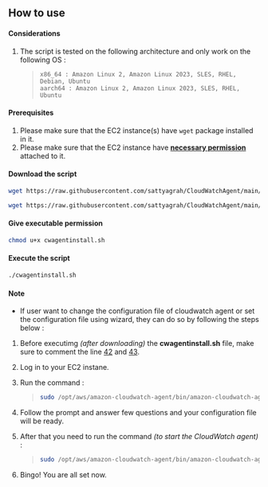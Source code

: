 ## How to use

#### Considerations

1. The script is tested on the following architecture and only work on the following OS : 

    > ```
    > x86_64 : Amazon Linux 2, Amazon Linux 2023, SLES, RHEL, Debian, Ubuntu
    > aarch64 : Amazon Linux 2, Amazon Linux 2023, SLES, RHEL, Ubuntu
    > ``` 

#### Prerequisites

1. Please make sure that the EC2 instance(s) have `wget` package installed in it. 
2. Please make sure that the EC2 instance have **[necessary permission](https://docs.aws.amazon.com/AmazonCloudWatch/latest/monitoring/create-iam-roles-for-cloudwatch-agent-commandline.html)** attached to it.

#### Download the script 

```sh 
wget https://raw.githubusercontent.com/sattyagrah/CloudWatchAgent/main/configuration.sh

wget https://raw.githubusercontent.com/sattyagrah/CloudWatchAgent/main/cwagentinstall.sh
```

#### Give executable permission

```sh
chmod u+x cwagentinstall.sh
```

#### Execute the script

```sh
./cwagentinstall.sh
```

#### Note 

- If user want to change the configuration file of cloudwatch agent or set the configuration file using wizard, they can do so by following the steps below : 

1. Before executimg *(after downloading)* the **cwagentinstall.sh** file, make sure to comment the line [42](https://github.com/mrsatya21/CloudWatchAgent/blob/main/cwagentinstall.sh#L42) and [43](https://github.com/mrsatya21/CloudWatchAgent/blob/main/cwagentinstall.sh#L43). 

2. Log in to your EC2 instane. 

3. Run the command :
    > ```sh
    > sudo /opt/aws/amazon-cloudwatch-agent/bin/amazon-cloudwatch-agent-config-wizard
    > ```

4. Follow the prompt and answer few questions and your configuration file will be ready.

5. After that you need to run the command *(to start the CloudWatch agent)* : 
    > ```sh
    > sudo /opt/aws/amazon-cloudwatch-agent/bin/amazon-cloudwatch-agent-ctl -a fetch-config -m ec2 -c file:/opt/aws/amazon-cloudwatch-agent/bin/config.json -s
    > ```

6. Bingo! You are all set now. 
